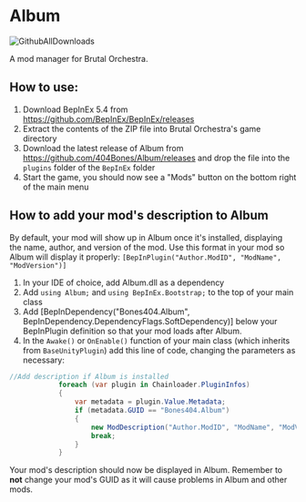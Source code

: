# Album
![GithubAllDownloads](https://img.shields.io/github/downloads/404Bones/Album/total)

A mod manager for Brutal Orchestra.

## How to use:
1. Download BepInEx 5.4 from https://github.com/BepInEx/BepInEx/releases
2. Extract the contents of the ZIP file into Brutal Orchestra's game directory
3. Download the latest release of Album from https://github.com/404Bones/Album/releases and drop the file into the `plugins` folder of the `BepInEx` folder
4. Start the game, you should now see a "Mods" button on the bottom right of the main menu

## How to add your mod's description to Album
By default, your mod will show up in Album once it's installed, displaying the name, author, and version of the mod.
Use this format in your mod so Album will display it properly: ``[BepInPlugin("Author.ModID", "ModName", "ModVersion")]``

1. In your IDE of choice, add Album.dll as a dependency
2. Add `using Album;` and `using BepInEx.Bootstrap;` to the top of your main class
3. Add [BepInDependency("Bones404.Album", BepInDependency.DependencyFlags.SoftDependency)] below your BepInPlugin definition so that your mod loads after Album.
3. In the `Awake()` or `OnEnable()` function of your main class (which inherits from `BaseUnityPlugin`) add this line of code,
 changing the parameters as necessary: 

```C#
//Add description if Album is installed
            foreach (var plugin in Chainloader.PluginInfos)
            {
                var metadata = plugin.Value.Metadata;
                if (metadata.GUID == "Bones404.Album")
                {
                    new ModDescription("Author.ModID", "ModName", "ModVersion")
                    break;
                }
            }

```
Your mod's description should now be displayed in Album. Remember to **not** change your mod's GUID as it will cause problems in Album and other mods.
